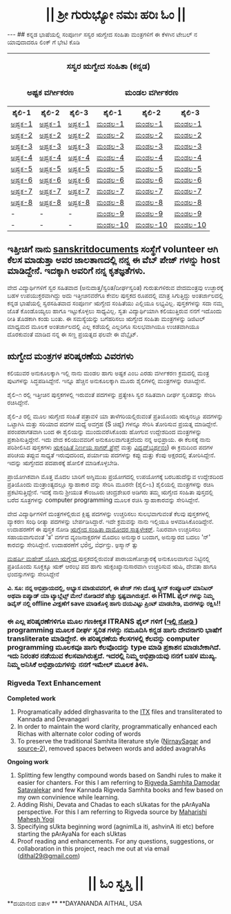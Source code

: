 <center><h1>|| ಶ್ರೀ ಗುರುಭ್ಯೋ ನಮಃ  ಹರಿಃ ಓಂ ||</h1></center>
---
## ಕನ್ನಡ ಭಾಷೆಯಲ್ಲಿ ಸಂಪೂರ್ಣ ಸಸ್ವರ ಋಗ್ವೇದ ಸಂಹಿತಾ ಮಂತ್ರಗಳಿಗೆ  ಈ ಕೆಳಗಿನ ಟೇಬಲ್ ನ ಯಾವುದಾದರೂ ಲಿಂಕ್ ಗೆ ಭೇಟಿ ಕೊಡಿ

<table style="width:100%">
<tr valign="top">
	<td colspan="6">
		<p align="center"><font size="2" style="font-size: 14pt"><b>ಸಸ್ವರ ಋಗ್ವೇದ ಸಂಹಿತಾ (ಕನ್ನಡ)</b></font></p>
	</td>
</tr>
<tr valign="top">
	<td colspan="3">
		<p align="center"><font size="2" style="font-size: 14pt"><b>ಅಷ್ಟಕ ವರ್ಗೀಕರಣ</b></font></p>
	</td>
	<td colspan="3">
		<p align="center"><font size="2" style="font-size: 14pt"><b>ಮಂಡಲ ವರ್ಗೀಕರಣ</b></font></p>
	</td>
</tr>
<tr>
	<th>ಶೈಲಿ-1</th> 
	<th>ಶೈಲಿ-2</th>
	<th>ಶೈಲಿ-3</th>
	<th>ಶೈಲಿ-1</th> 
	<th>ಶೈಲಿ-2</th>
	<th>ಶೈಲಿ-3</th> 
</tr>
  <tr>
    <td><a href="https://daithal.github.io/saswara-rigveda/Rigveda/RVAKF1-1.html">ಅಷ್ಟಕ-1</a></td>
    <td><a href="https://daithal.github.io/saswara-rigveda/Rigveda/RVAKF2-1.html">ಅಷ್ಟಕ-1</a></td>
	<td><a href="https://daithal.github.io/saswara-rigveda/Rigveda/RVAKF3-1.html">ಅಷ್ಟಕ-1</a></td>
    <td><a href="https://daithal.github.io/saswara-rigveda/Rigveda/RVMKF1-1.html">ಮಂಡಲ-1</a></td>
    <td><a href="https://daithal.github.io/saswara-rigveda/Rigveda/RVMKF2-1.html">ಮಂಡಲ-1</a></td>
	<td><a href="https://daithal.github.io/saswara-rigveda/Rigveda/RVMKF3-1.html">ಮಂಡಲ-1</a></td>
  </tr>
  <tr>
    <td><a href="https://daithal.github.io/saswara-rigveda/Rigveda/RVAKF1-2.html">ಅಷ್ಟಕ-2</a></td>
    <td><a href="https://daithal.github.io/saswara-rigveda/Rigveda/RVAKF2-2.html">ಅಷ್ಟಕ-2</a></td>
	<td><a href="https://daithal.github.io/saswara-rigveda/Rigveda/RVAKF3-2.html">ಅಷ್ಟಕ-2</a></td>
    <td><a href="https://daithal.github.io/saswara-rigveda/Rigveda/RVMKF1-2.html">ಮಂಡಲ-2</a></td>
    <td><a href="https://daithal.github.io/saswara-rigveda/Rigveda/RVMKF2-2.html">ಮಂಡಲ-2</a></td>
	<td><a href="https://daithal.github.io/saswara-rigveda/Rigveda/RVMKF3-2.html">ಮಂಡಲ-2</a></td>
  </tr>
  <tr>
    <td><a href="https://daithal.github.io/saswara-rigveda/Rigveda/RVAKF1-3.html">ಅಷ್ಟಕ-3</a></td>
    <td><a href="https://daithal.github.io/saswara-rigveda/Rigveda/RVAKF2-3.html">ಅಷ್ಟಕ-3</a></td>
	<td><a href="https://daithal.github.io/saswara-rigveda/Rigveda/RVAKF3-3.html">ಅಷ್ಟಕ-3</a></td>
    <td><a href="https://daithal.github.io/saswara-rigveda/Rigveda/RVMKF1-3.html">ಮಂಡಲ-3</a></td>
    <td><a href="https://daithal.github.io/saswara-rigveda/Rigveda/RVMKF2-3.html">ಮಂಡಲ-3</a></td>
	<td><a href="https://daithal.github.io/saswara-rigveda/Rigveda/RVMKF3-3.html">ಮಂಡಲ-3</a></td>
  </tr>
  <tr>
    <td><a href="https://daithal.github.io/saswara-rigveda/Rigveda/RVAKF1-4.html">ಅಷ್ಟಕ-4</a></td>
    <td><a href="https://daithal.github.io/saswara-rigveda/Rigveda/RVAKF2-4.html">ಅಷ್ಟಕ-4</a></td>
	<td><a href="https://daithal.github.io/saswara-rigveda/Rigveda/RVAKF3-4.html">ಅಷ್ಟಕ-4</a></td>
    <td><a href="https://daithal.github.io/saswara-rigveda/Rigveda/RVMKF1-4.html">ಮಂಡಲ-4</a></td>
    <td><a href="https://daithal.github.io/saswara-rigveda/Rigveda/RVMKF2-4.html">ಮಂಡಲ-4</a></td>
	<td><a href="https://daithal.github.io/saswara-rigveda/Rigveda/RVMKF3-4.html">ಮಂಡಲ-4</a></td>
  </tr>
  <tr>
    <td><a href="https://daithal.github.io/saswara-rigveda/Rigveda/RVAKF1-5.html">ಅಷ್ಟಕ-5</a></td>
    <td><a href="https://daithal.github.io/saswara-rigveda/Rigveda/RVAKF2-5.html">ಅಷ್ಟಕ-5</a></td>
	<td><a href="https://daithal.github.io/saswara-rigveda/Rigveda/RVAKF3-5.html">ಅಷ್ಟಕ-5</a></td>
    <td><a href="https://daithal.github.io/saswara-rigveda/Rigveda/RVMKF1-5.html">ಮಂಡಲ-5</a></td>
    <td><a href="https://daithal.github.io/saswara-rigveda/Rigveda/RVMKF2-5.html">ಮಂಡಲ-5</a></td>
	<td><a href="https://daithal.github.io/saswara-rigveda/Rigveda/RVMKF3-5.html">ಮಂಡಲ-5</a></td>
  </tr>
  <tr>
    <td><a href="https://daithal.github.io/saswara-rigveda/Rigveda/RVAKF1-6.html">ಅಷ್ಟಕ-6</a></td>
    <td><a href="https://daithal.github.io/saswara-rigveda/Rigveda/RVAKF2-6.html">ಅಷ್ಟಕ-6</a></td>
	<td><a href="https://daithal.github.io/saswara-rigveda/Rigveda/RVAKF3-6.html">ಅಷ್ಟಕ-6</a></td>
    <td><a href="https://daithal.github.io/saswara-rigveda/Rigveda/RVMKF1-6.html">ಮಂಡಲ-6</a></td>
    <td><a href="https://daithal.github.io/saswara-rigveda/Rigveda/RVMKF2-6.html">ಮಂಡಲ-6</a></td>
	<td><a href="https://daithal.github.io/saswara-rigveda/Rigveda/RVMKF3-6.html">ಮಂಡಲ-6</a></td>
  </tr>
  <tr>
    <td><a href="https://daithal.github.io/saswara-rigveda/Rigveda/RVAKF1-7.html">ಅಷ್ಟಕ-7</a></td>
    <td><a href="https://daithal.github.io/saswara-rigveda/Rigveda/RVAKF2-7.html">ಅಷ್ಟಕ-7</a></td>
	<td><a href="https://daithal.github.io/saswara-rigveda/Rigveda/RVAKF3-7.html">ಅಷ್ಟಕ-7</a></td>
    <td><a href="https://daithal.github.io/saswara-rigveda/Rigveda/RVMKF1-7.html">ಮಂಡಲ-7</a></td>
    <td><a href="https://daithal.github.io/saswara-rigveda/Rigveda/RVMKF2-7.html">ಮಂಡಲ-7</a></td>
	<td><a href="https://daithal.github.io/saswara-rigveda/Rigveda/RVMKF3-7.html">ಮಂಡಲ-7</a></td>
  </tr>
  <tr>
    <td><a href="https://daithal.github.io/saswara-rigveda/Rigveda/RVAKF1-8.html">ಅಷ್ಟಕ-8</a></td>
    <td><a href="https://daithal.github.io/saswara-rigveda/Rigveda/RVAKF2-8.html">ಅಷ್ಟಕ-8</a></td>
	<td><a href="https://daithal.github.io/saswara-rigveda/Rigveda/RVAKF3-8.html">ಅಷ್ಟಕ-8</a></td>
    <td><a href="https://daithal.github.io/saswara-rigveda/Rigveda/RVMKF1-8.html">ಮಂಡಲ-8</a></td>
    <td><a href="https://daithal.github.io/saswara-rigveda/Rigveda/RVMKF2-8.html">ಮಂಡಲ-8</a></td>
	<td><a href="https://daithal.github.io/saswara-rigveda/Rigveda/RVMKF3-8.html">ಮಂಡಲ-8</a></td>
  </tr>
  <tr>
    <td>-</td>
    <td>-</td>
	<td>-</td>
    <td><a href="https://daithal.github.io/saswara-rigveda/Rigveda/RVMKF1-9.html">ಮಂಡಲ-9</a></td>
    <td><a href="https://daithal.github.io/saswara-rigveda/Rigveda/RVMKF2-9.html">ಮಂಡಲ-9</a></td>
	<td><a href="https://daithal.github.io/saswara-rigveda/Rigveda/RVMKF3-9.html">ಮಂಡಲ-9</a></td>
  </tr>
  <tr>
    <td>-</td>
    <td>-</td>
	<td>-</td>
    <td><a href="https://daithal.github.io/saswara-rigveda/Rigveda/RVMKF1-10.html">ಮಂಡಲ-10</a></td>
    <td><a href="https://daithal.github.io/saswara-rigveda/Rigveda/RVMKF2-10.html">ಮಂಡಲ-10</a></td>
	<td><a href="https://daithal.github.io/saswara-rigveda/Rigveda/RVMKF3-10.html">ಮಂಡಲ-10</a></td>
  </tr>
</table>

## ಇತ್ತೀಚಿಗೆ ನಾನು [sanskritdocuments](https://sanskritdocuments.org/kannada/) ಸಂಸ್ಥೆಗೆ volunteer ಆಗಿ ಕೆಲಸ ಮಾಡುತ್ತಾ ಅವರ ಜಾಲತಾಣದಲ್ಲಿ ನನ್ನ ಈ ವೆಬ್ ಪೇಜ್ ಗಳನ್ನು host ಮಾಡಿದ್ದೇನೆ. ಇದಕ್ಕಾಗಿ ಅವರಿಗೆ ನನ್ನ ಕೃತಜ್ಞತೆಗಳು.

ವೇದ ವಿದ್ಯಾರ್ಥಿಗಳಿಗೆ ಸ್ವರ ಸಹಿತವಾದ (ಅನುದಾತ್ತ/ಸ್ವರಿತ/ದೀರ್ಘಸ್ವರಿತ) ಗುರುತುಗಳಿರುವ ವೇದಮಂತ್ರವು ಉಚ್ಛಾರಕ್ಕೆ ಬಹಳ ಉಪಯುಕ್ತರವಾಗಿದ್ದು ಅದು ಇತ್ತೀಚಿನವರೆಗೂ ಕೇವಲ ಪುಸ್ತಕದ ರೂಪದಲ್ಲಿ ಮಾತ್ರ ಸಿಗುತ್ತಿದ್ದು ಅಂತರ್ಜಾಲದಲ್ಲಿ ಕನ್ನಡ ಭಾಷೆಯಲ್ಲಿ ಸ್ವರಸಹಿತವಾದ ಸಂಪೂರ್ಣ ಋಗ್ವೇದ ಸಂಹಿತೆಯು ಎಲ್ಲಿಯೂ ಲಭ್ಯವಿಲ್ಲ. ಪುಸ್ತಕಗಳನ್ನು ಸದಾ ನಮ್ಮ ಜೊತೆ ಕೊಂಡೊಯ್ಯಲು ಹಾಗೂ ಇಟ್ಟುಕೊಳ್ಳಲು ಸಾಧ್ಯವಿಲ್ಲ. ಸ್ವತಃ ವಿದ್ಯಾರ್ಥಿಯಾಗಿ ಕಲಿಯುತ್ತಿರುವ ನನಗೆ ಇದೊಂದು ರೀತಿ ತೊಡಕಾಗಿ ಕಂಡು ಬಂತು. ಈ ಸಮಸ್ಯೆಯನ್ನು ಬಗೆಹರಿಸಲು ಋಗ್ವೇದ ಸಂಹಿತಾ ಮಂತ್ರಗಳನ್ನು ಡಿಜಿಟಲ್ ಮಾಧ್ಯಮದ ಮೂಲಕ ಅಂತರ್ಜಾಲದಲ್ಲಿ ಎಲ್ಲ ಕಡೆಯಲ್ಲಿ ಎಲ್ಲರಿಗೂ ಸುಲಭವಾಗಿಯೂ ಉಚಿತವಾಗಿಯೂ ದೊರಕುವಂತೆ ಮಾಡಿದ ನನ್ನ ಈ ಸಣ್ಣ ಪ್ರಯತ್ನದ ಫಲವೇ ಈ ವೆಬ್ಸೈಟ್.

## ಋಗ್ವೇದ ಮಂತ್ರಗಳ ಪರಿಷ್ಕರಣೆಯ ವಿವರಗಳು
ಕಲಿಯುವರ ಅನುಕೂಲಕ್ಕಾಗಿ ಇಲ್ಲಿ ನಾನು ಮಂಡಲ ಹಾಗು ಅಷ್ಟಕ ಎಂಬ ಎರಡು ವರ್ಗೀಕರಣ ಕ್ರಮದಲ್ಲಿ ಮಂತ್ರ ಪುಟಗಳನ್ನು ಸಿದ್ಧಪಡಿಸಿದ್ದೇನೆ. ಇನ್ನೂ ಹೆಚ್ಚಿನ ಅನುಕೂಲಕ್ಕಾಗಿ ಮೂರು ಶೈಲಿಗಳಲ್ಲಿ ಮಂತ್ರಗಳನ್ನು ರಚಿಸಿದ್ದೇನೆ.

ಶೈಲಿ-೧ ರಲ್ಲಿ ಇತ್ತೀಚಿನ ಪುಸ್ತಕಗಳಲ್ಲಿ ಇರುವಂತೆ ಪದಗಳನ್ನು ಪ್ರತ್ಯೇಕಿಸಿ ಸ್ವರ ಸಹಿತವಾಗಿ ದೀರ್ಘ ಸ್ವರಿತವನ್ನು ಸೇರಿಸಿ ರಚಿಸಿದ್ದೇನೆ.

ಶೈಲಿ-೨ ರಲ್ಲಿ ಮೂಲ ಋಗ್ವೇದ ಸಂಹಿತೆ ಪತ್ರಾವಳಿ ಯಾ ತಾಳೆಗರಿಯಲ್ಲಿರುವಂತೆ ಪ್ರತಿಯೊಂದು ಋಕ್ಕಿನಲ್ಲೂ ಪದಗಳನ್ನು ಒಟ್ಟಾಗಿಸಿ ಮತ್ತು ಸರಿಯಾದ ಪದಗಳ ಮಧ್ಯೆ ಅವಗ್ರಹ (S ಚಿಹ್ನೆ) ಗಳನ್ನೂ ಸೇರಿಸಿ ತೋರಿಸುವ ಪ್ರಯತ್ನ ಮಾಡಿದ್ದೇನೆ. ಪರಂಪರಾಗತವಾಗಿ ಬಂದ ಈ ಶೈಲಿಯನ್ನು ಮುಂದುವರೆಸಿಕೊಂಡು ಹೋಗುವ ಉದ್ದೇಶದಿಂದ ಮಂತ್ರಗಳನ್ನು ಪ್ರಕಾಶಿಸುತ್ತಿದ್ದೇನೆ. ಇದು ವೇದ ಕಲಿಯುವವರಿಗೆ ಅನುಕೂಲವಾಗುತ್ತದೆಂದು ನನ್ನ ಅಭಿಪ್ರಾಯ. ಈ ಕೆಲಸಕ್ಕೆ ನಾನು ಪರಿಶೀಲಿಸಿದ ಪುಸ್ತಕಗಳು [ಋಕ್ಸಂಹಿತೆ ನಿರ್ಣಯ ಸಾಗರ್ ಪ್ರೆಸ್ಸ್](https://archive.org/details/RikSamhitaDamagedAndTornNirnayaSagarPress/page/n115/mode/2up) ಮತ್ತು [ವಿದ್ವದ್‌ಭ್ಯರ್ಥನಂ](https://archive.org/details/in.ernet.dli.2015.406020)) ಈ ಕ್ರಮದಿಂದ ಪದಗಳ ಪರಿಚಯ ತಪ್ಪುವ ಸಾಧ್ಯತೆ ಇರುವುದರಿಂದ, ಪರ್ಯಾಯ ಪದಗಳನ್ನು ಕಪ್ಪು ಮತ್ತು ಕೆಂಪು ಅಕ್ಷರದಲ್ಲಿ ತೋರಿಸಿದ್ದೇನೆ. ಇದನ್ನು ಋಗ್ವೇದದ ಪದಪಾಠಕ್ಕೆ ಹೋಲಿಕೆ ಮಾಡಿಕೊಳ್ಳಬೇಡಿ.

ಪ್ರಾಯೋಗಿಕವಾಗಿ ಮೊತ್ತ ಮೊದಲ ಬಾರಿಗೆ ಅಗ್ನಿಮುಖ ಪ್ರಯೋಗದಲ್ಲಿ ಉಪಯೋಗಕ್ಕೆ ಬರಬಹುದೆನ್ನುವ ಉದ್ದೇಶದಿಂದ ಪ್ರತಿಯೊಂದು ಮಂತ್ರಾಂತ್ಯದಲ್ಲೂ ಸ್ವಾಹಾಕಾರ ವನ್ನು ಸೇರಿಸಿ ಮೂರನೇ (ಶೈಲಿ-೩) ಶೈಲಿಯಲ್ಲಿ ಮಂತ್ರಗಳನ್ನು ರಚಿಸಿ ಪ್ರಕಟಿಸುತ್ತಿದ್ದೇನೆ. ಇದಕ್ಕೆ ನಾನು ಶ್ರೀಯುತ ಕೌಂಜೂರು ಚಂದ್ರಶೇಖರ ಅಡಿಗರು ತಮ್ಮ ಋಗ್ವೇದ ಸಂಹಿತಾ ಪುಸ್ತದಲ್ಲಿ ಬರೆದ ಸೂತ್ರಗಳನ್ನು computer programming ಮೂಲಕ ರಚಿಸಿ ಸ್ವಾಹಾಕಾರವನ್ನು ಸೇರಿಸಿದ್ದೇನೆ.

ವೇದ ವಿದ್ಯಾರ್ಥಿಗಳಿಗೆ ಮಂತ್ರಗಳಲ್ಲಿರುವ ಕ್ಲಿಷ್ಟ ಪದಗಳನ್ನು ಉಚ್ಚರಿಸಲು ಸುಲಭವಾಗುವಂತೆ ಕೆಲವು ಪುಸ್ತಕಗಳಲ್ಲಿ ವ್ಯಾಕರಣ ಸಂಧಿ ರೀತ್ಯಾ ಪದಗಳನ್ನು ಬೇರ್ಪಡಿಸಿದ್ದಾರೆ. ಇದೇ ಕ್ರಮವನ್ನು ನಾನು ಇಲ್ಲಿಯೂ ಅಳವಡಿಸಿಕೊಂಡಿದ್ದೇನೆ. ಉದಾಹರಣೆಗೆ ಈ ಪುಸ್ತಕ ನೋಡಿ [ಋಗ್ವೇದ ಸಂಹಿತಾ ದಾಮೋದರ ಸಾತ್ವಳೇಕರ್](https://archive.org/details/OhON_rigveda-samhita-damodar-satavalekar). ನಿಖರವಾಗಿ ಉಚ್ಚರಿಸಲು ಸಹಾಯವಾಗುವಂತೆ 'ತ' ವರ್ಗದ ವ್ಯಂಜನಾಕ್ಷರಗಳ ಮೊದಲು ಅನುಸ್ವಾರ ಬಂದಾಗ, ಅನುಸ್ವಾರದ ಬದಲು 'ನ್' ಕಾರವನ್ನು ಸೇರಿಸಿದ್ದೇನೆ. ಉದಾಹರಣೆಗೆ ಭರ᳚‌ನ್ತ, ವ॑ರ್ಧ‌ನ್ತು. ಅ॒ಸ್ಮಾನ್‌ ತ್ಸು

[ಮಹರ್ಷಿ ಮಹೇಶ್ ಯೋಗಿ ಋಗ್ವೇದ ](http://vedicreserve.miu.edu/rk_veda.htm) ಪುಸ್ತಕದಲ್ಲಿರುವಂತೆ ಪಾರಾಯಣೋಚ್ಚಾರಕ್ಕೆ ಅನುಕೂಲವಾಗುವ ನಿಟ್ಟಿನಲ್ಲಿ ಪ್ರತಿಯೊಂದು ಸೂಕ್ತಕ್ಕೂ ಋಕ್ ಆರಂಭ ಪದ ಹಾಗು ಋಕ್ಸಂಖ್ಯಾನುಸಾರವಾಗಿ ಉಚ್ಚರಿಸುವ ಋಷಿ, ದೇವತಾ ಹಾಗೂ ಛಂದಸ್ಸುಗಳನ್ನು ಸೇರಿಸಿದ್ದೇನೆ

**ವಿ. ಸೂ: ನನ್ನ ಅಭಿಪ್ರಾಯದಲ್ಲಿ, ಅಭ್ಯಾಸ ಮಾಡುವವರಿಗೆ, ಈ ಪೇಜ್ ಗಳು ದೊಡ್ಡ ಸ್ಕ್ರೀನ್ ಕಂಪ್ಯೂಟರ್ ಮಾನಿಟರ್ ಅಥವಾ ಐಪ್ಯಾಡ್ ಯಾ ಟ್ಯಾಬ್ಲೆಟ್ಸ್ ಮೇಲೆ ನೋಡಿದರೆ ಹೆಚ್ಚು ಸ್ಪಷ್ಟವಾಗಿರುತ್ತದೆ.  ಈ HTML ಫೈಲ್ ಗಳನ್ನು  ನಿಮ್ಮ ಡಿವೈಸ್ ನಲ್ಲಿ offline ವೀಕ್ಷಣೆಗೆ save ಮಾಡಿಕೊಳ್ಳಿ ಹಾಗು ದಯವಿಟ್ಟು ಪ್ರಿಂಟ್ ಮಾಡಬೇಡಿ, ಮರಗಳನ್ನು ರಕ್ಷಿಸಿ!!**

### ಈ ಎಲ್ಲ ಪರಿಷ್ಕರಣೆಗಳಿಗೂ ಮೂಲ ಗಣಕೀಕೃತ  ITRANS ಫೈಲ್ ಗಳಿಗೆ ([ಇಲ್ಲಿ ನೋಡಿ ](https://sanskritdocuments.org/doc_veda)) programming ಮೂಲಕ ದೀರ್ಘ ಸ್ವರಿತ ಗಳನ್ನು ನಮೂದಿಸಿ ಕನ್ನಡ  ಹಾಗು ದೇವನಾಗರಿ ಭಾಷೆಗೆ transliterate ಮಾಡಿದ್ದೇನೆ.  ಈ ಪರಿಷ್ಕರಣೆಯ ಕೆಲಸಗಳಲ್ಲಿ ಕೆಲವನ್ನು computer programming ಮೂಲಕವೂ ಹಾಗು ಕೆಲವೊಂದನ್ನು type ಮಾಡಿ ಪ್ರಕಾಶನ ಮಾಡಬೇಕಾಗಿದೆ. ಇದು ನಿರಂತರ ನಡೆಯುವ ಕೆಲಸವಾಗಿರುತ್ತದೆ. ಇದರಲ್ಲಿ ನಿಮ್ಮ ಅಭಿಪ್ರಾಯವು ನನಗೆ ಬಹಳ ಮುಖ್ಯ. ನಿಮ್ಮ ಅನಿಸಿಕೆ ಅಭಿಪ್ರಾಯಗಳನ್ನು ನನಗೆ ಇಮೇಲ್ ಮೂಲಕ ತಿಳಿಸಿ.

### Rigveda Text Enhancement
**Completed work**
1.	Programatically added dIrghasvarita to the [ITX](https://sanskritdocuments.org/doc_veda/) files and transliterated to Kannada and Devanagari
2.	In order to maintain the word clarity, programmatically enhanced each Richas with alternate color coding of words
3.	To preserve the traditional Samhita literature style ([NirnaySagar](https://archive.org/details/RikSamhitaDamagedAndTornNirnayaSagarPress/page/n115/mode/2up) and [source-2](https://archive.org/details/in.ernet.dli.2015.406020)), removed spaces between words and added avagrahAs

**Ongoing work**
1.	Splitting few lengthy compound words based on Sandhi rules to make it easier for chanters. For this I am referring to [Rigveda Samhita Damodar Satavalekar](https://archive.org/details/OhON_rigveda-samhita-damodar-satavalekar) and few Kannada Rigveda Samhita books and few based on my own convinience while learning.
2.	Adding Rishi, Devata and Chadas to each sUkatas for the pArAyaNa perspective. For this I am referring to Rigveda source by [Maharishi Mahesh Yogi](http://vedicreserve.miu.edu/rk_veda.htm)
3.	Specifying sUkta beginning word (agnimILa iti, ashvinA iti etc) before starting the pArAyaNa for each sUktas
4.	Proof reading and enhancements. For any questions, suggestions, or collaboration in this project, reach me out at via email (dithal29@gmail.com)

<center><h1>|| ಓಂ ಸ್ವಸ್ತಿ ||</h1></center>
**ದಯಾನಂದ ಐತಾಳ 
**<dithal29@gmail.com>
**DAYANANDA AITHAL, USA

